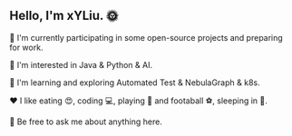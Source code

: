 ## Hello,  I'm xYLiu. 🌞
🔭   I'm currently participating in some open-source projects and preparing for work.

🌱   I'm interested in Java & Python & AI.

🍃   I'm learning and exploring Automated Test & NebulaGraph & k8s.

❤️   I like eating 😍, coding 💻, playing 🏸 and footaball ⚽, sleeping in 🛌.

💬   Be free to ask me about anything here.


<!--
**n3A87/n3A87** is a ✨ _special_ ✨ repository because its `README.md` (this file) appears on your GitHub profile.

Here are some ideas to get you started:

- 🔭 I’m currently working on ...
- 🌱 I’m currently learning ...
- 👯 I’m looking to collaborate on ...
- 🤔 I’m looking for help with ...
- 💬 Ask me about ...
- 📫 How to reach me: ...
- 😄 Pronouns: ...
- ⚡ Fun fact: ...
-->

